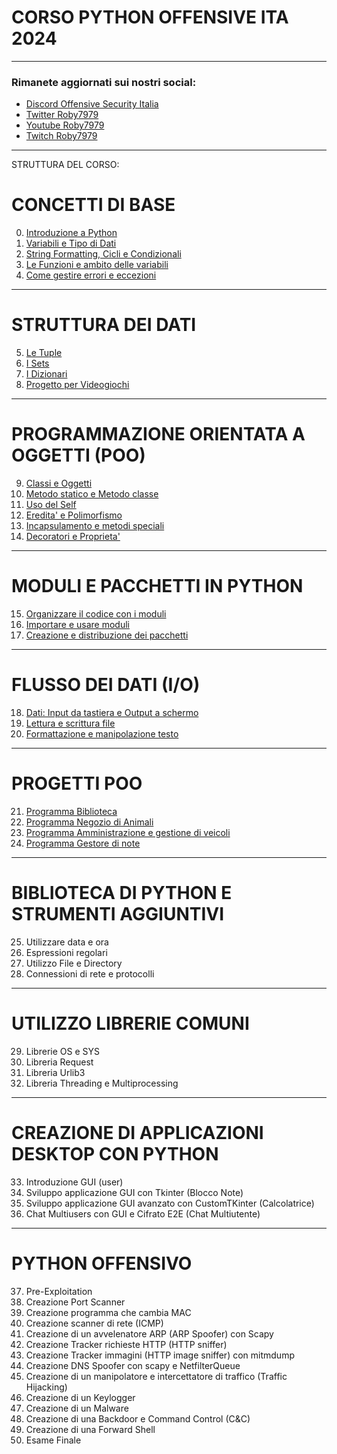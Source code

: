 # CORSO PYTHON OFFENSIVE ITA 2024 

---

### Rimanete aggiornati sui nostri social:
- [Discord Offensive Security Italia](https://discord.gg/FEjgBMdAeA)
- [Twitter Roby7979](https://twitter.com/ModernNaval)
- [Youtube Roby7979](https://www.youtube.com/channel/UCAwPX5amsoJBiJyj-vmHhcQ)
- [Twitch Roby7979](https://www.twitch.tv/roby7979)

---

STRUTTURA DEL CORSO:

# CONCETTI DI BASE
0. [Introduzione a Python](https://youtu.be/Q6OCBq2nyzs?si=OpkfXheRhnHfNCxY)
1. [Variabili e Tipo di Dati](https://youtu.be/qOiCHSQSASU)
2. [String Formatting, Cicli e Condizionali](https://youtu.be/4DFQM6VIR5Y?si=OPnFQLcDHekSgBll)
3. [Le Funzioni e ambito delle variabili](https://youtu.be/KB3V8ZcMqn4)
4. [Come gestire errori e eccezioni](https://youtu.be/YcXm44sbpg0?si=xHpMwiegmGTXdG48)

---

# STRUTTURA DEI DATI
5. [Le Tuple](https://youtu.be/ezoV973Up10)
6. [I Sets](https://youtu.be/Uqdai-kv23Y)
7. [I Dizionari](https://youtu.be/BrfJVEbudf4)
8. [Progetto per Videogiochi](https://youtu.be/xkyzU18ZoOM)

---

# PROGRAMMAZIONE ORIENTATA A OGGETTI (POO)
9. [Classi e Oggetti](https://youtu.be/rF1o7QqghwM)
10. [Metodo statico e Metodo classe](https://youtu.be/OHza81MCcY0)
11. [Uso del Self](https://youtu.be/2vaVDJdUC0g?si=EUcItc0d7ERfndrX)
12. [Eredita' e Polimorfismo](https://youtu.be/H7HA6IkytOc) 
13. [Incapsulamento e metodi speciali](https://youtu.be/dsSsXweEPNo)
14. [Decoratori e Proprieta'](https://youtu.be/XfsOqIdjzro)

---

# MODULI E PACCHETTI IN PYTHON
15. [Organizzare il codice con i moduli](https://youtu.be/aHw_GNHrlxA)
16. [Importare e usare moduli](https://youtu.be/b-mZoS4owMg)
17. [Creazione e distribuzione dei pacchetti](https://youtu.be/5Qk3VaxLwk8)

---

# FLUSSO DEI DATI (I/O)
18. [Dati: Input da tastiera e Output a schermo](https://youtu.be/P5QVZ5EVDMM)
19. [Lettura e scrittura file](https://youtu.be/UbQq9oTykj4?si=jk0pWYft2KMteZ2M)
20. [Formattazione e manipolazione testo](https://youtu.be/ClEY2teKvQQ)

---

# PROGETTI POO
21. [Programma Biblioteca](https://youtu.be/M2gNYYZrerI)
22. [Programma Negozio di Animali](https://youtu.be/wTra_FLXBvE)
23. [Programma Amministrazione e gestione di veicoli](https://youtu.be/fEHFcmmxLco)
24. [Programma Gestore di note](https://youtu.be/MZeF7HrndAU)

---

# BIBLIOTECA DI PYTHON E STRUMENTI AGGIUNTIVI
25. Utilizzare data e ora
26. Espressioni regolari
27. Utilizzo File e Directory
28. Connessioni di rete e protocolli

---

# UTILIZZO LIBRERIE COMUNI
29. Librerie OS e SYS
30. Libreria Request
31. Libreria Urlib3
32. Libreria Threading e Multiprocessing

---

# CREAZIONE DI APPLICAZIONI DESKTOP CON PYTHON
33. Introduzione GUI (user)
34. Sviluppo applicazione GUI con Tkinter (Blocco Note)
35. Sviluppo applicazione GUI avanzato con CustomTKinter (Calcolatrice)
36. Chat Multiusers con GUI e Cifrato E2E (Chat Multiutente)

---

# PYTHON OFFENSIVO
37. Pre-Exploitation
38. Creazione Port Scanner
39. Creazione programma che cambia MAC
40. Creazione scanner di rete (ICMP)
41. Creazione di un avvelenatore ARP (ARP Spoofer) con Scapy
42. Creazione Tracker richieste HTTP (HTTP sniffer)
43. Creazione Tracker immagini (HTTP image sniffer) con mitmdump
44. Creazione DNS Spoofer con scapy e NetfilterQueue
45. Creazione di un manipolatore e intercettatore di traffico (Traffic Hijacking)
46. Creazione di un Keylogger
47. Creazione di un Malware
48. Creazione di una Backdoor e Command Control (C&C)
49. Creazione di una Forward Shell
50. Esame Finale
